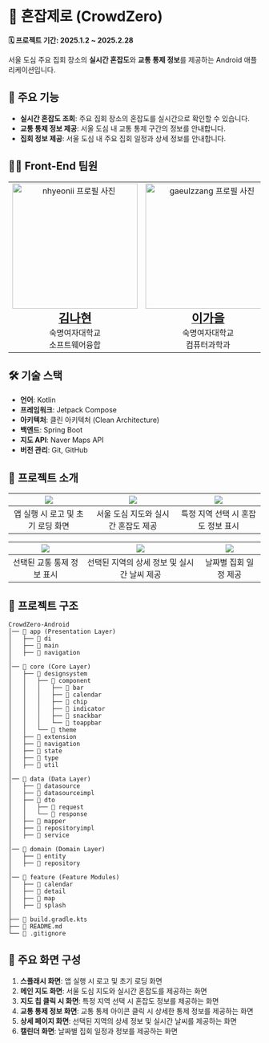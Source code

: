 # 📍 혼잡제로 (CrowdZero)

**🗓 프로젝트 기간: 2025.1.2 ~ 2025.2.28**

서울 도심 주요 집회 장소의 **실시간 혼잡도**와 **교통 통제 정보**를 제공하는 Android 애플리케이션입니다.

## 📌 주요 기능
- **실시간 혼잡도 조회**: 주요 집회 장소의 혼잡도를 실시간으로 확인할 수 있습니다.
- **교통 통제 정보 제공**: 서울 도심 내 교통 통제 구간의 정보를 안내합니다.
- **집회 정보 제공**: 서울 도심 내 주요 집회 일정과 상세 정보를 안내합니다.

## 👩‍💻 Front-End 팀원

<table>
  <tbody>
    <tr>
      <td align="center">
        <a href="https://github.com/nhyeonii">
          <img src="https://github.com/user-attachments/assets/e8af2acd-414b-47a1-996d-24e9b2b9b4cf" width="250px;" alt="nhyeonii 프로필 사진"/>
          <br /><span style="font-size: 1.5em; font-weight: bold;">김나현</span>
        </a>
        <br />숙명여자대학교
        <br />소프트웨어융합
      </td>
      <td align="center">
        <a href="https://github.com/gaeulzzang">
          <img src="https://github.com/user-attachments/assets/f9cc751b-e10f-4e01-9cb2-1d8e7d546045" width="250px;" alt="gaeulzzang 프로필 사진"/>
          <br /><span style="font-size: 1.5em; font-weight: bold;">이가을</span>
        </a>
        <br />숙명여자대학교
        <br />컴퓨터과학과
      </td>
      <td align="center">
        <a href="https://github.com/jjwm10625">
          <img src="https://github.com/user-attachments/assets/7cca1162-9d36-4db0-b118-412ea116c886" width="250px;" alt="jjwm10625 프로필 사진"/>
          <br /><span style="font-size: 1.5em; font-weight: bold;">조영서</span>
        </a>
        <br />숙명여자대학교
        <br />컴퓨터과학과
      </td>
    </tr>
  </tbody>
</table>




## 🛠 기술 스택
- **언어**: Kotlin
- **프레임워크**: Jetpack Compose
- **아키텍처**: 클린 아키텍처 (Clean Architecture)
- **백엔드**: Spring Boot
- **지도 API**: Naver Maps API
- **버전 관리**: Git, GitHub

## 📌 프로젝트 소개
| <img src="https://github.com/user-attachments/assets/479fe920-1691-4773-ab9b-783751544331"/> | <img src="https://github.com/user-attachments/assets/d178be92-e0d7-4d5e-bd17-bbfdb58fadb7"/> | <img src="https://github.com/user-attachments/assets/8c79d35a-19ce-49dd-b236-06f73970fff7"/> |
|:---------:|:--------------------------------------------------------------------------------------------:|:--------------------------------------------------------------------------------------------:|
| 앱 실행 시 로고 및 초기 로딩 화면 |                                     서울 도심 지도와 실시간 혼잡도 제공                                     |                                     특정 지역 선택 시 혼잡도 정보 표시                                     |

| <img src="https://github.com/user-attachments/assets/63f1881a-18a0-4dcc-b257-3050820ab602"/> | <img src="https://github.com/user-attachments/assets/93c059b1-cc61-4c58-8353-0012e5d4e7a8"/> | <img src="https://github.com/user-attachments/assets/790b4194-5199-4be2-866f-64e54f718fd0"/> |
|:--------------------------------------------------------------------------------------------:|:---------:|:--------------------------------------------------------------------------------------------:|
|                                       선택된 교통 통제 정보 표시                                        | 선택된 지역의 상세 정보 및 실시간 날씨 제공 |                                         날짜별 집회 일정 제공                                         |





## 📂 프로젝트 구조
```
CrowdZero-Android
│── 📁 app (Presentation Layer)
│   ├── 📁 di 
│   ├── 📁 main 
│   ├── 📁 navigation 
│
│── 📁 core (Core Layer)
│   ├── 📁 designsystem 
│   │   ├── 📁 component
│   │   │   ├── 📁 bar
│   │   │   ├── 📁 calendar
│   │   │   ├── 📁 chip
│   │   │   ├── 📁 indicator
│   │   │   ├── 📁 snackbar
│   │   │   └── 📁 toappbar
│   │   └── 📁 theme
│   ├── 📁 extension 
│   ├── 📁 navigation 
│   ├── 📁 state 
│   ├── 📁 type
│   ├── 📁 util 
│
│── 📁 data (Data Layer)
│   ├── 📁 datasource 
│   ├── 📁 datasourceimpl 
│   ├── 📁 dto 
│   │   ├── 📁 request
│   │   └── 📁 response
│   ├── 📁 mapper 
│   ├── 📁 repositoryimpl 
│   ├── 📁 service
│
│── 📁 domain (Domain Layer)
│   ├── 📁 entity 
│   ├── 📁 repository 
│
│── 📁 feature (Feature Modules)
│   ├── 📁 calendar
│   ├── 📁 detail 
│   ├── 📁 map 
│   ├── 📁 splash 
│
├── 📄 build.gradle.kts
├── 📄 README.md
└── 📄 .gitignore

```

## 📱 주요 화면 구성
1. **스플래시 화면**: 앱 실행 시 로고 및 초기 로딩 화면
2. **메인 지도 화면**: 서울 도심 지도와 실시간 혼잡도를 제공하는 화면
3. **지도 칩 클릭 시 화면**: 특정 지역 선택 시 혼잡도 정보를 제공하는 화면
4. **교통 통제 정보 화면**: 교통 통제 아이콘 클릭 시 상세한 통제 정보를 제공하는 화면
5. **상세 페이지 화면**: 선택된 지역의 상세 정보 및 실시간 날씨를 제공하는 화면
6. **캘린더 화면**: 날짜별 집회 일정과 정보를 제공하는 화면

